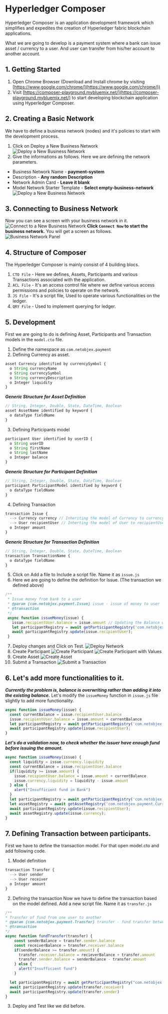 # Hyperledger Composer
Hyperledger Composer is an application development framework which simplifies and expedites the creation of Hyperledger fabric blockchain applications.

What we are going to develop is a payment system where a bank can issue asset / currency to a user. And user can transfer from his/her account to another account.

## 1. Getting Started
1. Open Chrome Browser (Download and Install chrome by visiting [https://www.google.com/chrome/](https://www.google.com/chrome/))
2. Visit [https://composer-playground.mybluemix.net/](https://composer-playground.mybluemix.net/) to start developing blockchain application using Hyperledger Composer.

## 2. Creating a Basic Network
We have to define a business network (nodes) and it's policies to start with the development process.
1. Click on Deploy a New Business Network
![Deploy a New Business Network](docs/images/1.png)
2. Give the informations as follows. Here we are defining the network parameters.
- Business Network Name - **payment-system**
- Description - **Any random Description**
- Network Admin Card - **Leave it blank**
- Model Network Starter Template - **Select empty-business-network**
![Deploy a New Business Network](docs/images/2.png)

## 3. Connecting to Business Network
Now you can see a screen with your business network in it.
![Connect to a New Business Network](docs/images/3.png)
**Click `Connect Now` to start the business network.**
You will get a screen as follows.
![Business Network Panel](docs/images/4.png)

## 4. Structure of Composer
The Hyperledger Composer is mainly consist of 4 building blocs.
1. `CTO File` - Here we defines, Assets, Participants and various Transactions associated with the application.
2. `ACL File` - It's an access control file where we define various access permissions and policies to operate on the network.
3. `JS File` - It's a script file, Used to operate various functionalities on the ledger.
4. `QRY File` - Used to implement querying for ledger.

## 5. Development
First we are going to do is defining Asset, Participants and Transaction models in the `model.cto` file.
1. Define the namespace as `com.netobjex.payment`
2. Defining Currency as asset.
```js
asset Currency identified by currencySymbol {
  o String currencyName
  o String currencySymbol
  o String currencyDescription
  o Integer liquidity
}
```
***Generic Structure for Asset Definition***
```js
// String, Integer, Double, State, DateTime, Boolean
asset AssetName identified by keyword {
  o dataType fieldName
}
```
3. Defining Participants model
```js
participant User identified by userID {
  o String userID
  o String firstName
  o String lastName
  o Integer balance
}
```
***Generic Structure for Participant Definition***
```js
// String, Integer, Double, State, DateTime, Boolean
participant ParticipantModel identified by keyword {
  o dataType fieldName
}
```
4. Defining Transaction
```js
transaction Issue {
  --> Currency currency // Inheriting the model of Currency to currency
  --> User recipientUser // Inherting the model of User to recipientUser
  o Integer amount
}
```
***Generic Structure for Transaction Definition***
```js
// String, Integer, Double, State, DateTime, Boolean
transaction TransactionName {
  o dataType fieldName
}
```
5. Click on Add a file to Include a script file. Name it as `issue.js`
6. Here we are going to define the definition for Issue. (The transaction we defined above)
```js
/**
 * Issue money from bank to a user
 * @param {com.netobjex.payment.Issue} issue - issue of money to user
 * @transaction
 */
 async function issueMoney(issue) {
   issue.recipientUser.balance = issue.amount // Updating the Balance with Input Amount.
   let participantRegistry = await getParticipantRegistry('com.netobjex.payment.User'); // Retrieving Participant Registry
   await participantRegistry.update(issue.recipientUser);
 }
 ```
 7. Deploy changes and Click on Test.
 ![Deploy Network](docs/images/5.png)
 8. Create Participant
 ![Create Participant](docs/images/6.png)
 ![Create Participant with Values](docs/images/7.png)
 9. Create Asset
 ![Create Asset](docs/images/8.png)
 10. Submit a Transaction
 ![Submit a Transaction](docs/images/9.png)

## 6. Let's add more functionalities to it.
***Currently the problem is, balance is overwriting rather than adding it into the existing balance.***
Let's modify the `issueMoney` function in `issue.js` file slightly to add more functionality.
```js
async function issueMoney(issue) {
  const currentBalance = issue.recipientUser.balance
  issue.recipientUser.balance = issue.amount + currentBalance  
  let participantRegistry = await getParticipantRegistry('com.netobjex.payment.User');
  await participantRegistry.update(issue.recipientUser);
}
```
***Let's do a validation now, to check whether the issuer have enough fund before issuing the amount.***
```js
async function issueMoney(issue) {
  const liquidity = issue.currency.liquidity
  const currentBalance = issue.recipientUser.balance
  if(liquidity >= issue.amount) {
    issue.recipientUser.balance = issue.amount + currentBalance
    issue.currency.liquidity = liquidity - issue.amount
  } else {
    alert("Insufficient fund in Bank")
  }
  let participantRegistry = await getParticipantRegistry('com.netobjex.payment.User');
  let assetRegistry = await getAssetRegistry('com.netobjex.payment.Currency');
  await participantRegistry.update(issue.recipientUser);
  await assetRegistry.update(issue.currency);
}
```
## 7. Defining Transaction between participants.
First we have to define the transaction model. For that open model.cto and add following code.
1. Model definition
```js
transaction Transfer {
  --> User sender
  --> User receiver
  o Integer amount
}
```
2. Defining the transaction
Now we have to define the transaction based on the model defined.
Add a new script file. Name it as `transfer.js`
```js
/**
* Transfer of fund from one user to another
* @param {com.netobjex.payment.Transfer} transfer - fund transfer between users
* @transaction
*/
async function fundTransfer(transfer) {
    const senderBalance = transfer.sender.balance
    const receiverBalance = transfer.receiver.balance
    if(senderBalance >= transfer.amount) {
      transfer.receiver.balance = recieverBalance + transfer.amount
      transfer.sender.balance = senderBalance - transfer.amount
    } else {
      alert("Insufficient fund")
    }

  let participantRegistry = await getParticipantRegistry("com.netobjex.payment.User")
  await participantRegistry.update(transfer.receiver)
  await participantRegistry.update(transfer.sender)
}
```
3. Deploy and Test like we did before.
